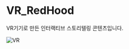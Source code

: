 # VR_RedHood
VR기기로 만든 인터랙티브 스토리텔링 콘텐츠입니다.



![VR](https://user-images.githubusercontent.com/46912893/140867638-4a2f7686-b566-4a29-9d3c-2ed6944e63f9.png)
